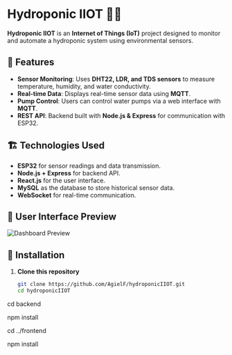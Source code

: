 # Hydroponic IIOT 🌱💧  

**Hydroponic IIOT** is an **Internet of Things (IoT)** project designed to monitor and automate a hydroponic system using environmental sensors.

## 🚀 Features  
- **Sensor Monitoring**: Uses **DHT22, LDR, and TDS sensors** to measure temperature, humidity, and water conductivity.  
- **Real-time Data**: Displays real-time sensor data using **MQTT**.  
- **Pump Control**: Users can control water pumps via a web interface with **MQTT**.  
- **REST API**: Backend built with **Node.js & Express** for communication with ESP32.  

## 🏗️ Technologies Used  
- **ESP32** for sensor readings and data transmission.  
- **Node.js + Express** for backend API.  
- **React.js** for the user interface.  
- **MySQL** as the database to store historical sensor data.  
- **WebSocket** for real-time communication.  

## 📸 User Interface Preview  
![Dashboard Preview](https://via.placeholder.com/800x400.png?text=Dashboard+Screenshot)  

## 🔧 Installation  
1. **Clone this repository**  
   ```sh
   git clone https://github.com/AgielF/hydroponicIIOT.git
   cd hydroponicIIOT

cd backend

npm install

cd ../frontend

npm install
